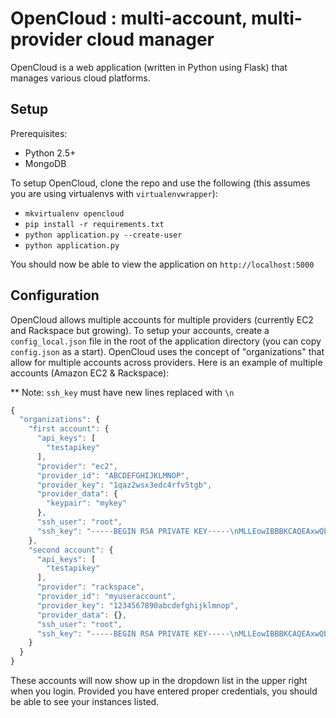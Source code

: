 OpenCloud : multi-account, multi-provider cloud manager
=======================================================
OpenCloud is a web application (written in Python using Flask) that manages various cloud platforms. 

Setup
-----
Prerequisites:

* Python 2.5+
* MongoDB

To setup OpenCloud, clone the repo and use the following (this assumes you are using virtualenvs with `virtualenvwrapper`):

* `mkvirtualenv opencloud`
* `pip install -r requirements.txt`
* `python application.py --create-user`
* `python application.py`

You should now be able to view the application on `http://localhost:5000`

Configuration
--------------
OpenCloud allows multiple accounts for multiple providers (currently EC2 and Rackspace but growing).  To setup your accounts, create a `config_local.json` file in the root of the application directory (you can copy `config.json` as a start).  OpenCloud uses the concept of "organizations" that allow for multiple accounts across providers.  Here is an example of multiple accounts (Amazon EC2 & Rackspace):

** Note: `ssh_key` must have new lines replaced with `\n`

```javascript
{
  "organizations": {
    "first account": {
      "api_keys": [
        "testapikey"
      ],
      "provider": "ec2",
      "provider_id": "ABCDEFGHIJKLMNOP",
      "provider_key": "1qaz2wsx3edc4rfv5tgb",
      "provider_data": {
        "keypair": "mykey"
      },
      "ssh_user": "root",
      "ssh_key": "-----BEGIN RSA PRIVATE KEY-----\nMLLEowIBBBKCAQEAxwQbvvT6M9xFMNDH7...\n-----END RSA PRIVATE KEY-----\n"
    },
    "second account": {
      "api_keys": [
        "testapikey"
      ],
      "provider": "rackspace",
      "provider_id": "myuseraccount",
      "provider_key": "1234567890abcdefghijklmnop",
      "provider_data": {},
      "ssh_user": "root",
      "ssh_key": "-----BEGIN RSA PRIVATE KEY-----\nMLLEowIBBBKCAQEAxwQbvvT6M9xFMNDH7...\n-----END RSA PRIVATE KEY-----\n"
    }
  }
}
```

These accounts will now show up in the dropdown list in the upper right when you login.  Provided you have entered proper credentials, you should be able to see your instances listed.